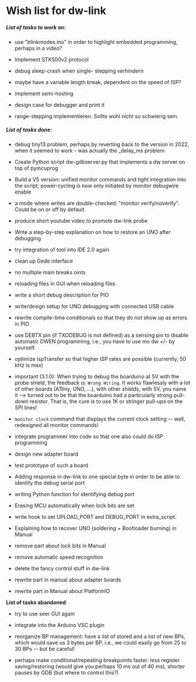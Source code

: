 # Wish list for dw-link

##### List of tasks to work on:

* use "blinkmodes.ino" in order to highlight embedded programming, perhaps in a video?

* Implement STK500v2 protocol

* debug sleep-crash when single- stepping verhindern

* maybe have a variable length break, dependent on the speed of ISP?

* implement semi-hosting

* design case for debugger and print it

* range-stepping implementieren. Sollte wohl nicht so schwierig sein.

  

##### List of tasks done:

* debug tiny13 problem, perhaps by reverting back to the version in
  2022, when it seemed to work - was actually the _delay_ms problem

* Create Python script dw-gdbserver.py that implements a dw server on
  top of pymcuprog

* Build a V5 version: unified monitor commands and tight integration
  into the script; power-cycling is now only initiated by monitor debugwire enable

* a mode where writes are double-checked: "monitor verify/noverify". Could be on or off by default.

* produce short youtube video to promote dw-link probe

- Write a step-by-step explanation on how to restore an UNO after debugging

- try integration of tool into IDE 2.0 again

- clean up Gede interface

* no multiple main breaks oints

* reloading files in GUI when reloading files

- write a short debug description for PIO

* write/design setup for UNO debugging with connected USB cable

* rewrite compile-time conditionals so that they do not show up as errors in PIO

* use DEBTX pin (if TXODEBUG is not defined) as a sensing pin to disable automatic DWEN programming, i.e., you have to use mo dw +/- by yourself.

* optimize ispTransfer so that higher ISP rates are possible (currently, 50 kHz is max)

* important (3.1.0): When trying to debug the boarduino at 5V with the probe shield, the feedback
  is: `Wrong Wiring`. It works flawlessly with a lot of other boards (ATtiny,
  UNO, ...), with other shields, with 5V, you name it --> turned out to be that the boarduino had a particularly strong pull-down resistor. That is, the cure is to use 1K or stringer pull-ups on the SPI lines!

* `monitor clock` command that displays the current clock setting --
  well, redesigned all monitor commands! 

* integrate programmer into code so that one also could do ISP programming

* design new adapter board
* test prototype of such  a board

* Adding response in dw-link to one special byte in order to be able to identify the debug serial port
* writing Python function for identifying debug port

* Erasing MCU automatically when lock bits are set
* write hook to set UPLOAD\_PORT and DEBUG\_PORT in extra\_script. 
* Explaining how to recover UNO (soldering + Bootloader burning) in Manual
* remove part about lock bits in Manual
* remove automatic speed recognition
* delete the fancy control stuff in dw-link
* rewrite part in manual about adapter boards
* rewrite part in Manual about PlatformIO



**List of tasks abandoned**:

- try to use seer GUI again

- integrate into the Arduino VSC plugin

* reorganize BP management: have a list of stored and a list of new
  BPs, which would save us 3 bytes per BP, i.e., we could easily go from 25 to 30 BPs -- but be careful!


* perhaps make conditional/repeating breakpoints faster: less register saving/restoring (would give you perhaps 10 ms out of 40 ms), shorter pauses by GDB (but where to control this?)


